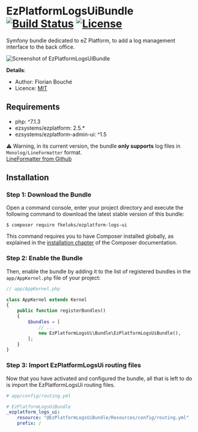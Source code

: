 EzPlatformLogsUiBundle  
[![Build Status](https://travis-ci.com/fkeloks/ezplatform-logs-ui.svg?token=oqpWqa5XV53bEZxESkgV&branch=master)](https://travis-ci.com/fkeloks/ezplatform-logs-ui)
[![License](https://poser.pugx.org/fkeloks/ezplatform-logs-ui/license)](https://packagist.org/packages/fkeloks/ezplatform-logs-ui)
============

Symfony bundle dedicated to eZ Platform, to add a log management interface to the back office.  

![Screenshot of EzPlatformLogsUiBundle](https://i.imgur.com/Dlr1LFs.png)

**Details**:
* Author: Florian Bouché
* Licence: [MIT]([https://opensource.org/licenses/MIT](https://opensource.org/licenses/MIT))

## Requirements

* php: ^7.1.3
* ezsystems/ezplatform: 2.5.*
* ezsystems/ezplatform-admin-ui: ^1.5

:warning: Warning, in its current version, the bundle **only supports** log files in `Monolog/LineFormatter` format.  
[LineFormatter from Github](https://github.com/Seldaek/monolog/blob/master/src/Monolog/Formatter/LineFormatter.php)

## Installation

### Step 1: Download the Bundle

Open a command console, enter your project directory and execute the
following command to download the latest stable version of this bundle:

```console
$ composer require fkeloks/ezplatform-logs-ui
```

This command requires you to have Composer installed globally, as explained in the [installation chapter](https://getcomposer.org/doc/00-intro.md) of the Composer documentation.

### Step 2: Enable the Bundle

Then, enable the bundle by adding it to the list of registered bundles in the `app/AppKernel.php` file of your project:

```php
// app/AppKernel.php

class AppKernel extends Kernel
{
    public function registerBundles()
    {
        $bundles = [
            // ...
            new EzPlatformLogsUi\Bundle\EzPlatformLogsUiBundle(),
        ];
    }
}
```

### Step 3: Import EzPlatformLogsUi routing files
Now that you have activated and configured the bundle, all that is left to do is import the EzPlatformLogsUi routing files.

```yaml
# app/config/routing.yml

# EzPlatformLogsUiBundle
_ezplatform_logs_ui:
    resource: "@EzPlatformLogsUiBundle/Resources/config/routing.yml"
    prefix: /
```
